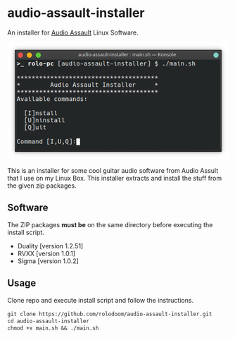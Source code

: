 # audio-assault-installer
An installer for [Audio Assault](https://audio-assault.com/) Linux Software.

![Screenshot](screenshot.png "Screenshot")

This is an installer for some cool guitar audio software from Audio Assult that I use on my Linux Box. This installer extracts and install the stuff from the given zip packages.

## Software
The ZIP packages **must be** on the same directory before executing the install script.
* Duality [version 1.2.51]
* RVXX [version 1.0.1]
* Sigma [version 1.0.2]

## Usage
Clone repo and execute install script and follow the instructions.

    git clone https://github.com/rolodoom/audio-assault-installer.git
    cd audio-assault-installer
    chmod +x main.sh && ./main.sh
